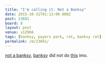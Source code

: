 ```yaml
---
title: "I'm calling it: Not a Banksy"
date: 2015-10-31T01:13:00.000Z
post: 23681
board: 8
layout: post
venue: v12966
tags: [banksy, payers park, rat, banksy rat]
permalink: /m/23681/
---
```

<a href="http://www.kentonline.co.uk/folkestone/news/has-banksy-returned-45608">not a banksy</a>, <a href="/wiki/banksy">banksy</a> did not do <a href="http://www.kentonline.co.uk/folkestone/news/has-banksy-returned-45608">this</a> imo.
